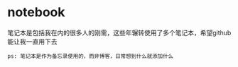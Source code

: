 # notebook
笔记本是包括我在内的很多人的刚需，这些年辗转使用了多个笔记本，希望github能让我一直用下去

```
ps: 笔记本是作为备忘录使用的，而非博客，日常想到什么就添加什么
```